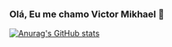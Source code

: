 ### Olá, Eu me chamo Victor Mikhael 👋
 

[![Anurag's GitHub stats](https://github-readme-stats.vercel.app/api?username=whitwander)](https://github.com/anuraghazra/github-readme-stats)

